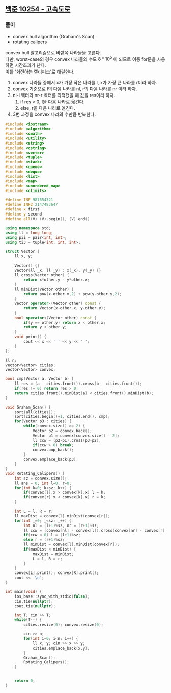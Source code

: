 ## [백준 10254  - 고속도로](https://www.acmicpc.net/problem/10254)

### 풀이

- convex hull algorithm (Graham's Scan)
- rotating calipers

convex hull 알고리즘으로 바깥쪽 나라들을 고른다.  
다만, worst-case의 경우 convex 나라들의 수도 $8 * 10^5$ 이 되므로 이중 for문을 사용하면 시간초과가 난다.  
이를 '회전하는 캘리퍼스'로 해결한다.  
1. convex 나라들 중에서 x가 가장 작은 나라를 l, x가 가장 큰 나라를 r이라 하자.
2. convex 기준으로 l의 다음 나라를 nl, r의 다음 나라를 nr 이라 하자.
3. nl-l 벡터와 nr-r 벡터를 외적했을 때 값을 res이라 하자.
   1. if res < 0, l을 다음 나라로 옮긴다.
   2. else, r을 다음 나라로 옮긴다.
4. 3번 과정을 convex 나라의 수만큼 반복한다.

```C++
#include <iostream>
#include <algorithm>
#include <cmath>
#include <utility>
#include <string>
#include <cstring>
#include <vector>
#include <tuple>
#include <stack>
#include <queue>
#include <deque>
#include <list>
#include <map>
#include <unordered_map>
#include <climits>

#define INF 987654321
#define INF2 2147483647
#define x first
#define y second
#define all(V) (V).begin(), (V).end()

using namespace std;
using ll = long long;
using pii = pair<int, int>;
using ti3 = tuple<int, int, int>;

struct Vector {
    ll x, y;

    Vector() {}
    Vector(ll _x, ll _y) : x(_x), y(_y) {}
    ll cross(Vector other) {
        return x*other.y - y*other.x;
    }
    ll minDist(Vector other) {
        return pow(x-other.x,2) + pow(y-other.y,2);
    }
    Vector operator-(Vector other) const {
        return Vector(x-other.x, y-other.y);
    }
    bool operator<(Vector other) const {
        if(y == other.y) return x < other.x;
        return y < other.y;
    }
    void print() {
        cout << x << ' ' << y << ' ';
    }
};

ll n;
vector<Vector> cities;
vector<Vector> convex;

bool cmp(Vector a, Vector b) {
    ll res = (a - cities.front()).cross(b - cities.front());
    if(res != 0) return res > 0;
    return cities.front().minDist(a) < cities.front().minDist(b);
}

void Graham_Scan() {
    sort(all(cities));
    sort(cities.begin()+1, cities.end(), cmp);
    for(Vector p3 : cities) {
        while(convex.size() >= 2) {
            Vector p2 = convex.back();
            Vector p1 = convex[convex.size() - 2];
            ll ccw = (p2-p1).cross(p3-p2);
            if(ccw > 0) break;
            convex.pop_back();
        }
        convex.emplace_back(p3);
    }
}
void Rotating_Calipers() {
    int sz = convex.size();
    ll ans = 0; int l=0, r=0;
    for(int k=0; k<sz; k++) {
        if(convex[l].x > convex[k].x) l = k;
        if(convex[r].x < convex[k].x) r = k;
    }

    int L = l, R = r;
    ll maxDist = convex[l].minDist(convex[r]);
    for(int _=0; _<sz; _++) {
        int nl = (l+1)%sz, nr = (r+1)%sz;
        ll ccw = (convex[nl] - convex[l]).cross(convex[nr] - convex[r]);
        if(ccw < 0) l = (l+1)%sz;
        else r = (r+1)%sz;
        ll minDist = convex[l].minDist(convex[r]);
        if(maxDist < minDist) {
            maxDist = minDist;
            L = l, R = r;
        }
    }
    convex[L].print(); convex[R].print();
    cout << '\n';
}

int main(void) {
    ios_base::sync_with_stdio(false);
    cin.tie(nullptr);
    cout.tie(nullptr);

    int T; cin >> T;
    while(T--) {
        cities.resize(0); convex.resize(0);

        cin >> n;
        for(int i=0; i<n; i++) {
            ll x, y; cin >> x >> y;
            cities.emplace_back(x,y);
        }
        Graham_Scan();
        Rotating_Calipers();
    }


    return 0;
}
```